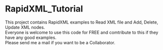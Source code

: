 # RapidXML_Tutorial
This project contains RapidXML examples to Read XML file and Add, Delete, Update XML nodes.  
Everyone is welcome to use this code for FREE and comtribute to this if they have any good examples.  
Please send me a mail if you want to be a Collaborator.  
